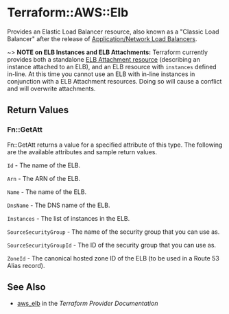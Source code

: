 # Terraform::AWS::Elb

Provides an Elastic Load Balancer resource, also known as a "Classic
Load Balancer" after the release of
[Application/Network Load Balancers](/docs/providers/aws/r/lb.html).

~> **NOTE on ELB Instances and ELB Attachments:** Terraform currently
provides both a standalone [ELB Attachment resource](elb_attachment.html)
(describing an instance attached to an ELB), and an ELB resource with
`instances` defined in-line. At this time you cannot use an ELB with in-line
instances in conjunction with a ELB Attachment resources. Doing so will cause a
conflict and will overwrite attachments.

## Return Values

### Fn::GetAtt

Fn::GetAtt returns a value for a specified attribute of this type. The following are the available attributes and sample return values.

`Id` - The name of the ELB.

`Arn` - The ARN of the ELB.

`Name` - The name of the ELB.

`DnsName` - The DNS name of the ELB.

`Instances` - The list of instances in the ELB.

`SourceSecurityGroup` - The name of the security group that you can use as.

`SourceSecurityGroupId` - The ID of the security group that you can use as.

`ZoneId` - The canonical hosted zone ID of the ELB (to be used in a Route 53 Alias record).

## See Also

* [aws_elb](https://www.terraform.io/docs/providers/aws/r/elb.html) in the _Terraform Provider Documentation_